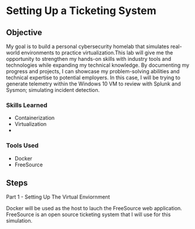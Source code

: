 # Setting Up a Ticketing System 

## Objective


My goal is to build a personal cybersecurity homelab that simulates real-world environments to practice virtualization.This lab will give me the opportunity to strengthen my hands-on skills with industry tools and technologies while expanding my technical knowledge. By documenting my progress and projects, I can showcase my problem-solving abilities and technical expertise to potential employers. In this case, I will be trying to generate telemetry within the Windows 10 VM to review with Splunk and Sysmon; simulating incident detection.

### Skills Learned

- Containerization
- Virtualization
- 

### Tools Used

- Docker
- FreeSource 



## Steps

Part 1 - Setting Up The Virtual Enviornment

Docker will be used as the host to lauch the FreeSource web application. FreeSource is an open source ticketing system that I will use for this simulation.
